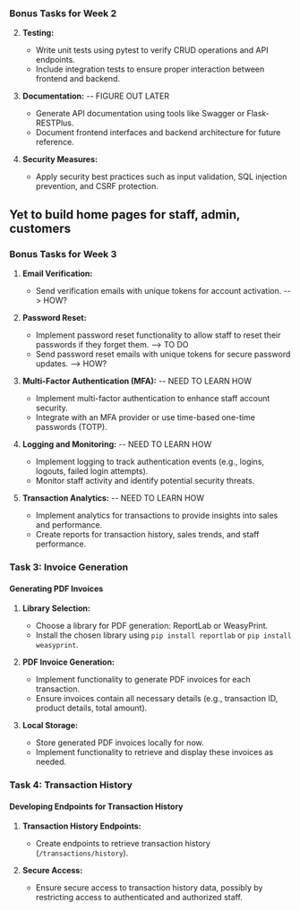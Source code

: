 ### Bonus Tasks for Week 2
2. **Testing:**
   - Write unit tests using pytest to verify CRUD operations and API endpoints.
   - Include integration tests to ensure proper interaction between frontend and backend.

3. **Documentation:** -- FIGURE OUT LATER
   - Generate API documentation using tools like Swagger or Flask-RESTPlus.
   - Document frontend interfaces and backend architecture for future reference.

5. **Security Measures:**
   - Apply security best practices such as input validation, SQL injection prevention, and CSRF protection.

## Yet to build home pages for staff, admin, customers

### Bonus Tasks for Week 3

1. **Email Verification:**
   - Send verification emails with unique tokens for account activation. --> HOW?

2. **Password Reset:**
   - Implement password reset functionality to allow staff to reset their passwords if they forget them. --> TO DO
   - Send password reset emails with unique tokens for secure password updates. --> HOW?

3. **Multi-Factor Authentication (MFA):** -- NEED TO LEARN HOW
   - Implement multi-factor authentication to enhance staff account security. 
   - Integrate with an MFA provider or use time-based one-time passwords (TOTP).

4. **Logging and Monitoring:** -- NEED TO LEARN HOW
   - Implement logging to track authentication events (e.g., logins, logouts, failed login attempts).
   - Monitor staff activity and identify potential security threats.

6. **Transaction Analytics:** -- NEED TO LEARN HOW
   - Implement analytics for transactions to provide insights into sales and performance.
   - Create reports for transaction history, sales trends, and staff performance.


### Task 3: Invoice Generation

#### Generating PDF Invoices

1. **Library Selection:**
   - Choose a library for PDF generation: ReportLab or WeasyPrint.
   - Install the chosen library using `pip install reportlab` or `pip install weasyprint`.

2. **PDF Invoice Generation:**
   - Implement functionality to generate PDF invoices for each transaction.
   - Ensure invoices contain all necessary details (e.g., transaction ID, product details, total amount).

3. **Local Storage:**
   - Store generated PDF invoices locally for now.
   - Implement functionality to retrieve and display these invoices as needed.

### Task 4: Transaction History

#### Developing Endpoints for Transaction History

1. **Transaction History Endpoints:**
   - Create endpoints to retrieve transaction history (`/transactions/history`).

2. **Secure Access:**
   - Ensure secure access to transaction history data, possibly by restricting access to authenticated and authorized staff.
